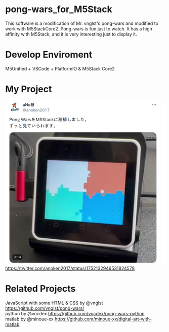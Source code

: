 # pong-wars_for_M5Stack

This software is a modification of Mr. vnglst's pong-wars and modified to work with M5StackCore2.
Pong-wars is fun just to watch. It has a high affinity with M5Stack, and it is very interesting just to display it.<br>


# Develop Enviroment
M5Unified + VSCode + PlatformIO & M5Stack Core2<br>

# My Project
![X_movie](https://github.com/anoken/pong-wars-forM5Stack/blob/main/doc/anoken_x.png)<br>
https://twitter.com/anoken2017/status/1752132949531824578<br>

# Related Projects
JavaScript with some HTML & CSS by @vnglst
https://github.com/vnglst/pong-wars/<br>
python by @vocdex
https://github.com/vocdex/pong-wars-python<br>
matlab by @minoue-xx
https://github.com/minoue-xx/digital-art-with-matlab<br>
